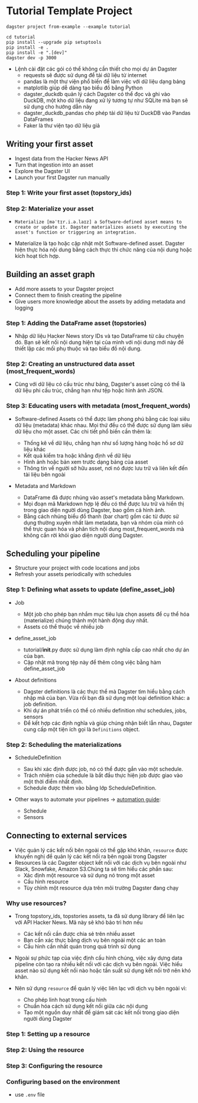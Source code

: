 # Tutorial Template Project

```
dagster project from-example --example tutorial

cd tutorial
pip install --upgrade pip setuptools
pip install -e .
pip install -e ".[dev]"
dagster dev -p 3000
```

- Lệnh cài đặt các gói có thể không cần thiết cho mọi dự án Dagster
  - requests sẽ được sử dụng để tải dữ liệu từ internet
  - pandas là một thư viện phổ biến để làm việc với dữ liệu dạng bảng
  - matplotlib giúp dễ dàng tạo biểu đồ bằng Python
  - dagster_duckdb quản lý cách Dagster có thể đọc và ghi vào DuckDB, một kho dữ liệu đang xử lý tương tự như SQLite mà bạn sẽ sử dụng cho hướng dẫn này
  - dagster_duckdb_pandas cho phép tải dữ liệu từ DuckDB vào Pandas DataFrames
  - Faker là thư viện tạo dữ liệu giả

## Writing your first asset

- Ingest data from the Hacker News API
- Turn that ingestion into an asset
- Explore the Dagster UI
- Launch your first Dagster run manually

### Step 1: Write your first asset (topstory_ids)

### Step 2: Materialize your asset

- `Materialize [məˈtɪr.i.ə.laɪz] a Software-defined asset means to create or update it. Dagster materializes assets by executing the asset's function or triggering an integration.`

- Materialize là tạo hoặc cập nhật một Software-defined asset. Dagster hiện thực hóa nội dung bằng cách thực thi chức năng của nội dung hoặc kích hoạt tích hợp.

## Building an asset graph

- Add more assets to your Dagster project
- Connect them to finish creating the pipeline
- Give users more knowledge about the assets by adding metadata and logging

### Step 1: Adding the DataFrame asset (topstories)

- Nhập dữ liệu Hacker News story IDs và tạo DataFrame từ câu chuyện đó. Bạn sẽ kết nối nội dung hiện tại của mình với nội dung mới này để thiết lập các mối phụ thuộc và tạo biểu đồ nội dung.

### Step 2: Creating an unstructured data asset (most_frequent_words)

- Cùng với dữ liệu có cấu trúc như bảng, Dagster's asset cũng có thể là dữ liệu phi cấu trúc, chẳng hạn như tệp hoặc hình ảnh JSON.

### Step 3: Educating users with metadata (most_frequent_words)

- Software-defined Assets có thể được làm phong phú bằng các loại siêu dữ liệu (metadata) khác nhau. Mọi thứ đều có thể được sử dụng làm siêu dữ liệu cho một asset. Các chi tiết phổ biến cần thêm là:
    - Thống kê về dữ liệu, chẳng hạn như số lượng hàng hoặc hồ sơ dữ liệu khác
    - Kết quả kiểm tra hoặc khẳng định về dữ liệu
    - Hình ảnh hoặc bản xem trước dạng bảng của asset
    - Thông tin về người sở hữu asset, nơi nó được lưu trữ và liên kết đến tài liệu bên ngoài

- Metadata and Markdown
    - DataFrame đã được nhúng vào asset's metadata bằng Markdown. 
    - Mọi đoạn mã Markdown hợp lệ đều có thể được lưu trữ và hiển thị trong giao diện người dùng Dagster, bao gồm cả hình ảnh. 
    - Bằng cách nhúng biểu đồ thanh (bar chart) gồm các từ được sử dụng thường xuyên nhất làm metadata, bạn và nhóm của mình có thể trực quan hóa và phân tích nội dung most_frequent_words mà không cần rời khỏi giao diện người dùng Dagster.

## Scheduling your pipeline

- Structure your project with code locations and jobs
- Refresh your assets periodically with schedules

### Step 1: Defining what assets to update (define_asset_job)

- Job
    - Một job cho phép bạn nhắm mục tiêu lựa chọn assets để cụ thể hóa (materialize) chúng thành một hành động duy nhất. 
    - Assets có thể thuộc về nhiều job

- define_asset_job
    - tutorial/__init__.py được sử dụng làm định nghĩa cấp cao nhất cho dự án của bạn.
    - Cập nhật mã trong tệp này để thêm công việc bằng hàm define_asset_job

- About definitions
    - Dagster definitions là các thực thể mà Dagster tìm hiểu bằng cách nhập mã của bạn. Vừa rồi bạn đã sử dụng một loại definition khác: a job definition.
    - Khi dự án phát triển có thể có nhiều definition như schedules, jobs, sensors 
    - Để kết hợp các định nghĩa và giúp chúng nhận biết lẫn nhau, Dagster cung cấp một tiện ích gọi là `Definitions` object.

### Step 2: Scheduling the materializations

- ScheduleDefinition
    - Sau khi xác định được job, nó có thể được gắn vào một schedule. 
    - Trách nhiệm của schedule là bắt đầu thực hiện job được giao vào một thời điểm nhất định. 
    - Schedule được thêm vào bằng lớp ScheduleDefinition.

- Other ways to automate your pipelines -> [automation guide](https://docs.dagster.io/concepts/automation):
    - Schedule
    - Sensors

## Connecting to external services

- Việc quản lý các kết nối bên ngoài có thể gặp khó khăn, `resource` được khuyến nghị để quản lý các kết nối ra bên ngoài trong Dagster
- Resources là các Dagster object kết nối với các dịch vụ bên ngoài như Slack, Snowfake, Amazon S3.Chúng ta sẽ tìm hiểu các phần sau:
    - Xác định một resource và sử dụng nó trong một asset
    - Cấu hình resource
    - Tùy chỉnh một resource dựa trên môi trường Dagster đang chạy

### Why use resources?

- Trong topstory_ids, topstories assets, ta đã sử dụng library để liên lạc với API Hacker News. Mã này sẽ khó bảo trì hơn nếu
    - Các kết nối cần được chia sẻ trên nhiều asset
    - Bạn cần xác thực bằng dịch vụ bên ngoài một các an toàn 
    - Cấu hình cần nhất quán trong quá trình sử dụng
- Ngoài sự phức tạp của việc định cấu hình chúng, việc xây dựng data pipeline còn tạo ra nhiều kết nối với các dịch vụ bên ngoài. Việc hiểu asset nào sử dụng kết nối nào hoặc tần suất sử dụng kết nối trở nên khó khăn.

- Nên sử dụng `resource` để quản lý việc liên lạc với dịch vụ bên ngoài vì:
    - Cho phép linh hoạt trong cấu hình
    - Chuẩn hóa cách sử dụng kết nối giữa các nội dung
    - Tạo một nguồn duy nhất để giám sát các kết nối trong giao diện người dùng Dagster

### Step 1: Setting up a resource

### Step 2: Using the resource

### Step 3: Configuring the resource

### Configuring based on the environment

- use `.env` file